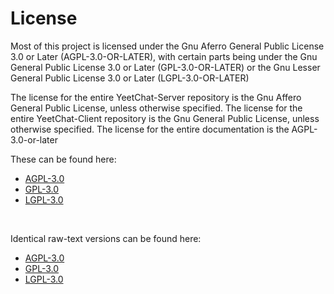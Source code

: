 # License
Most of this project is licensed under the Gnu Aferro General Public License 3.0 or Later (AGPL-3.0-OR-LATER), with certain parts being under the Gnu General Public License 3.0 or Later (GPL-3.0-OR-LATER) or the Gnu Lesser General Public License 3.0 or Later (LGPL-3.0-OR-LATER)

The license for the entire YeetChat-Server repository is the Gnu Affero General Public License, unless otherwise specified.
The license for the entire YeetChat-Client repository is the Gnu General Public License, unless otherwise specified.
The license for the entire documentation is the AGPL-3.0-or-later

These can be found here:
- [AGPL-3.0](https://docs.yeetchat.xyz/misc/AGPL/)
- [GPL-3.0](https://docs.yeetchat.xyz/misc/GPL/)
- [LGPL-3.0](https://docs.yeetchat.xyz/misc/LGPL/)
<br>

Identical raw-text versions can be found here:
- [AGPL-3.0](https://www.gnu.org/licenses/agpl-3.0.txt)
- [GPL-3.0](https://www.gnu.org/licenses/gpl-3.0.txt)
- [LGPL-3.0](https://www.gnu.org/licenses/lgpl-3.0.txt)
